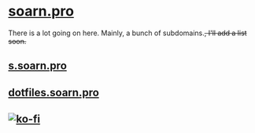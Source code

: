 # [soarn.pro](soarn.pro)

There is a lot going on here.  Mainly, a bunch of subdomains.~~, I'll add a list soon.~~

## [s.soarn.pro](s.soarn.pro)

## [dotfiles.soarn.pro](dotfiles.soarn.pro)

## [![ko-fi](https://www.ko-fi.com/img/githubbutton_sm.svg)](https://ko-fi.com/A0A5XEJE)
